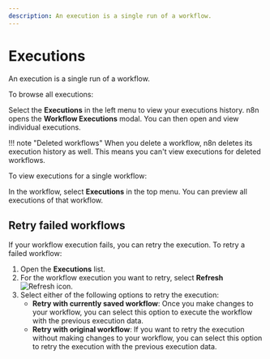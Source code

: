 ```yaml
---
description: An execution is a single run of a workflow.
---
```


# Executions

An execution is a single run of a workflow.

To browse all executions:

Select the **Executions**  in the left menu to view your executions history. n8n opens the **Workflow Executions** modal. You can then open and view individual executions.

!!! note "Deleted workflows"
	When you delete a workflow, n8n deletes its execution history as well. This means you can't view executions for deleted workflows.

To view executions for a single workflow:

In the workflow, select **Executions** in the top menu. You can preview all executions of that workflow.



## Retry failed workflows

If your workflow execution fails, you can retry the execution. To retry a failed workflow:

1. Open the **Executions** list.
2. For the workflow execution you want to retry, select **Refresh** <span class="inline-image">![Refresh icon](/_images/common-icons/refresh.png)</span>.
3. Select either of the following options to retry the execution:
    * **Retry with currently saved workflow**: Once you make changes to your workflow, you can select this option to execute the workflow with the previous execution data.
    * **Retry with original workflow**: If you want to retry the execution without making changes to your workflow, you can select this option to retry the execution with the previous execution data.
